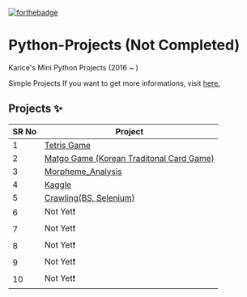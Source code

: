 <!-- ALL-CONTRIBUTORS-BADGE:START - Do not remove or modify this section -->

[![forthebadge](https://forthebadge.com/images/badges/made-with-python.svg)](https://forthebadge.com)

# Python-Projects (Not Completed)

Karice's Mini Python Projects (2016 ~ ) 

Simple Projects If you want to get more informations, visit [here.](https://karice.tistory.com/)


## Projects ✨

SR No   | Project 
--- | --- 
1 | [Tetris Game](https://github.com/kl529/Python_Projects/tree/Tetris) 
2 | [Matgo Game (Korean Traditonal Card Game)](https://github.com/kl529/Python_Projects/tree/Matgo_Game)
3 | [Morpheme_Analysis](https://github.com/kl529/Python_Projects/tree/Morpheme_analysis)
4 | [Kaggle](https://github.com/kl529/Python_Projects/tree/Kaggle)
5 | [Crawling(BS, Selenium)](https://github.com/kl529/Python_Projects/tree/Crawling)
6 | Not Yet❗
7 | Not Yet❗
8 | Not Yet❗
9 | Not Yet❗
10 | Not Yet❗
